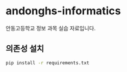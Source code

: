 # andonghs-informatics
안동고등학교 정보 과목 실습 자료입니다.

## 의존성 설치
```bash
pip install -r requirements.txt
```
